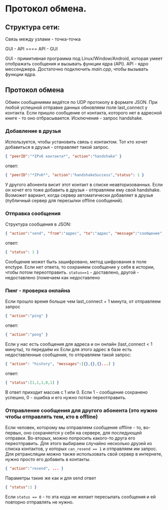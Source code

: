 # Протокол обмена.

## Структура сети:

Связь между узлами - точка-точка

GUI - API ==== API - GUI

GUI - примитивная программа под Linux/Window/Android, которая умеет отображать сообщения и вызывать функции ядра (API).
API - ядро мессенджера. Достаточно подключить *main.cpp*, чтобы вызывать функции ядра.

## Протокол обмена

Обмен сообщениями ведётся по UDP протоколу в формате JSON.
При любой успешной отправке данных обновляем поле last_connect у контакта.
Если пришло сообщение от контакта, которого нет в адресной книге - то оно отбрасывается.
Исключения - запрос handshake.

### Добавление в друзья

Используется, чтобы установить связь с контактом. Тот кто хочет добавиться в друзья - отправляет такой запрос.

```json
{ "peerID":"*IPv6 контакта*", "action":"handshake" }
```

ответ:

```json
{ "peerID":"*IPv6*", "action":"handshakeSuccess","status": 1 }
```

У другого абонента висит этот контакт в списке неавторизованных. Если он хочет его тоже добавить в друзья - отправляем ему свой handshake. Возможет вариант, когда сервер автоматически добавляет в друзья (публичный сервер для пересылки offline сообщений).

### Отправка сообщения

Структура сообщения в JSON:

```json
{ "action":"send", "from":"адрес", "to":"адрес", "message":"сообщение", "timestamp":"время", "enctype":"" }
```

ответ:

```json
{ "status": 1 }
```

Сообщение может быть зашифровано, метод шифрования в поле enctype.
Если нет ответа, то сохраняем сообщение у себя в истории, чтобы потом переотправить.
`status==1` - доставлено, другой - недоставлено (помечаем как недоставлено

### Пинг - проверка онлайна

Если прошло время больше чем last_connect + 1 минута, от отправляем запрос

```json
{ "action":"ping" }
```

ответ:

```json
{ "action":"pong" }
```

Если у нас есть сообщения для адреса и он онлайн (last_connect < 1 минуты), то передаём их
Если для этого адрес в базе есть недоставленные сообщения, то отправляем такой запрос:

```json
{ "action": "history", "messages":[{},{},{}...] }
```

ответ:

```json
{ "status":[1,1,1,0,1] }
```

В ответ приходит массив с 1 или 0. Если 1 - сообщение сохранено успешно, 0 - ошибка и его нужно потом переотправить.

### Отправление сообщения для другого абонента (это нужно чтобы отправлять тем, кто в offline)

Если человек, которому мы отправляем сообщение offline - то, во-первых, оно сохраняется у себя на сервере, для последующей отправки.
Во-вторых, можно попросить какого-то друга его переотправить. Для этого выбираем случайно несколько друзей из списка контактов, у которых `can_resend == 1` и отправляем им запрос.
Для ретрансляции можно также использовать свой сервер в интернете, нужно просто его добавить в контакты.

```json
{ "action":"resend", ... }
```

Параметры такие же как и для send
ответ

```json
{ "status":1 }
```

Если `status == 0` - то эта нода не желает пересылать сообщения и ей повторно отправлять не нужно.
